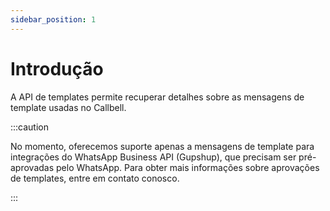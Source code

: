 ```yaml
---
sidebar_position: 1
---
```


# Introdução

A API de templates permite recuperar detalhes sobre as mensagens de template usadas no Callbell.

:::caution

No momento, oferecemos suporte apenas a mensagens de template para integrações do WhatsApp Business API (Gupshup), que precisam ser pré-aprovadas pelo WhatsApp. Para obter mais informações sobre aprovações de templates, entre em contato conosco.

:::